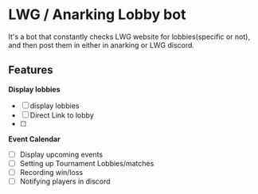 # LWG / Anarking Lobby bot
It's a bot that constantly checks LWG website for lobbies(specific or not), and then post them in either in anarking or LWG discord.

## Features

**Display lobbies**

- [ ] display lobbies
- [ ] Direct Link to lobby
- [ ] 

**Event Calendar**
- [ ] Display upcoming events
- [ ] Setting up Tournament Lobbies/matches
- [ ] Recording win/loss
- [ ] Notifying players in discord
